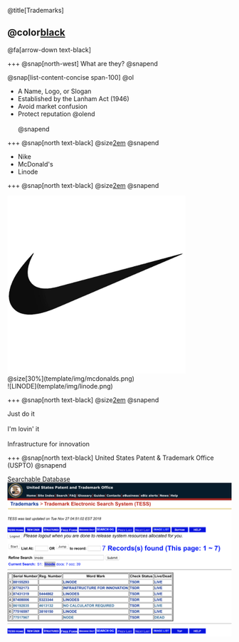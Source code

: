 @title[Trademarks]

## @color[black](Trademarks)

@fa[arrow-down text-black]

+++
@snap[north-west]
What are they?
@snapend

@snap[list-content-concise span-100]
@ol
- A Name, Logo, or Slogan
- Established by the Lanham Act (1946)
- Avoid market confusion
- Protect reputation
@olend
<br><br>
@snapend

+++
@snap[north text-black]
@size[2em](Names)
@snapend

- Nike
- McDonald's
- Linode


+++
@snap[north text-black]
@size[2em](Logos)
@snapend

<img src="template/img/nike.jpg" alt="drawing" width="400"/>
<br>
@size[30%](template/img/mcdonalds.png)
<br>
![LINODE](template/img/linode.png)

+++
@snap[north text-black]
@size[2em](Slogans)
@snapend

Just do it
<br><br>
I'm lovin' it
<br><br>
Infrastructure for innovation

+++
@snap[north text-black]
United States Patent & Trademark Office
<br>
(USPTO)
@snapend

[Searchable Database](https://www.uspto.gov/trademarks-application-process/search-trademark-database)
![TMSEARCH](template/img/tmsearch.png)

